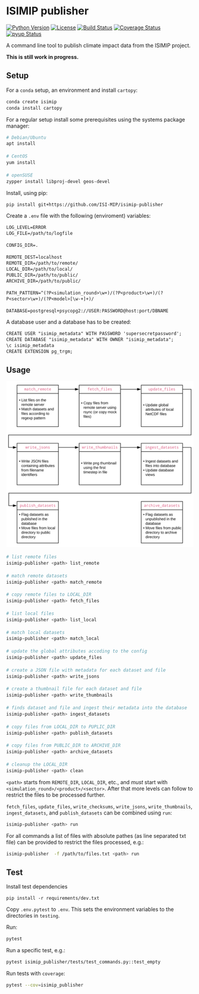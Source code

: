 ISIMIP publisher
================

[![Python Version](https://img.shields.io/badge/python-3.6|3.7|3.8-blue)](https://www.python.org/)
[![License](https://img.shields.io/badge/License-MIT-green)](https://github.com/ISI-MIP/isimip-publisher/blob/master/LICENSE)
[![Build Status](https://travis-ci.org/ISI-MIP/isimip-publisher.svg?branch=master)](https://travis-ci.org/ISI-MIP/isimip-publisher)
[![Coverage Status](https://coveralls.io/repos/github/ISI-MIP/isimip-publisher/badge.svg?branch=master)](https://coveralls.io/github/ISI-MIP/isimip-publisher?branch=master)
[![pyup Status](https://pyup.io/repos/github/ISI-MIP/isimip-publisher/shield.svg)](https://pyup.io/repos/github/ISI-MIP/isimip-publisher/)

A command line tool to publish climate impact data from the ISIMIP project.

**This is still work in progress.**

Setup
-----

For a `conda` setup, an environment and install `cartopy`:

```bash
conda create isimip
conda install cartopy
```

For a regular setup install some prerequisites using the systems package manager:

```bash
# Debian/Ubuntu
apt install

# CentOS
yum install

# openSUSE
zypper install libproj-devel geos-devel
```

Install, using pip:

```bash
pip install git+https://github.com/ISI-MIP/isimip-publisher
```

Create a `.env` file with the following (enviroment) variables:

```
LOG_LEVEL=ERROR
LOG_FILE=/path/to/logfile

CONFIG_DIR=.

REMOTE_DEST=localhost
REMOTE_DIR=/path/to/remote/
LOCAL_DIR=/path/to/local/
PUBLIC_DIR=/path/to/public/
ARCHIVE_DIR=/path/to/public/

PATH_PATTERN=^(?P<simulation_round>\w+)/(?P<product>\w+)/(?P<sector>\w+)/(?P<model>[\w-+]+)/

DATABASE=postgresql+psycopg2://USER:PASSWORD@host:port/DBNAME
```

A database user and a database has to be created:

```pgsql
CREATE USER "isimip_metadata" WITH PASSWORD 'supersecretpassword';
CREATE DATABASE "isimip_metadata" WITH OWNER "isimip_metadata";
\c isimip_metadata
CREATE EXTENSION pg_trgm;
```

Usage
-----

![overview](overview.svg)

```bash
# list remote files
isimip-publisher <path> list_remote

# match remote datasets
isimip-publisher <path> match_remote

# copy remote files to LOCAL_DIR
isimip-publisher <path> fetch_files

# list local files
isimip-publisher <path> list_local

# match local datasets
isimip-publisher <path> match_local

# update the global attributes accoding to the config
isimip-publisher <path> update_files

# create a JSON file with metadata for each dataset and file
isimip-publisher <path> write_jsons

# create a thumbnail file for each dataset and file
isimip-publisher <path> write_thumbnails

# finds dataset and file and ingest their metadata into the database
isimip-publisher <path> ingest_datasets

# copy files from LOCAL_DIR to PUPLIC_DIR
isimip-publisher <path> publish_datasets

# copy files from PUBLIC_DIR to ARCHIVE_DIR
isimip-publisher <path> archive_datasets

# cleanup the LOCAL_DIR
isimip-publisher <path> clean
```

`<path>` starts from `REMOTE_DIR`, `LOCAL_DIR`, etc., and *must* start with `<simulation_round>/<product>/<sector>`. After that more levels can follow to restrict the files to be processed further.

`fetch_files`, `update_files`, `write_checksums`, `write_jsons`, `write_thumbnails`, `ingest_datasets`, and `publish_datasets` can be combined using `run`:

```bash
isimip-publisher <path> run
```

For all commands a list of files with absolute pathes (as line separated txt file) can be provided to restrict the files processed, e.g.:

```bash
isimip-publisher  -f /path/to/files.txt <path> run
```

Test
----

Install test dependencies

```
pip install -r requirements/dev.txt
```

Copy `.env.pytest` to `.env`. This sets the environment variables to the directories in `testing`.

Run:

```bash
pytest
```

Run a specific test, e.g.:

```bash
pytest isimip_publisher/tests/test_commands.py::test_empty
```

Run tests with `coverage`:

```bash
pytest --cov=isimip_publisher
```
